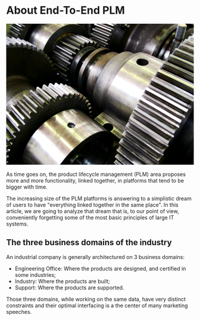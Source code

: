 # About End-To-End PLM

![gears](../images/engrenages.jpg)

As time goes on, the product lifecycle management (PLM) area proposes more and more functionality, linked together, in platforms that tend to be bigger with time.

The increasing size of the PLM platforms is answering to a simplistic dream of users to have "everything linked together in the same place". In this article, we are going to analyze that dream that is, to our point of view, conveniently forgetting some of the most basic principles of large IT systems.

## The three business domains of the industry

An industrial company is generally architectured on 3 business domains:

* Engineering Office: Where the products are designed, and certified in some industries;
* Industry: Where the products are built;
* Support: Where the products are supported.

Those three domains, while working on the same data, have very distinct constraints and their optimal interfacing is a the center of many marketing speeches.








